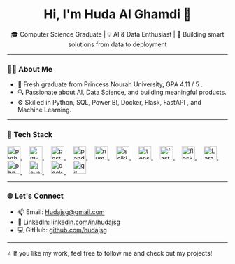 <h1 align="center">Hi, I'm Huda Al Ghamdi 👋</h1>
<p align="center">
🎓 Computer Science Graduate | 💡 AI & Data Enthusiast | 🚀 Building smart solutions from data to deployment
</p>

---

### 👩‍💻 About Me
- 🧠 Fresh graduate from Princess Nourah University, GPA 4.11 / 5 .
- 🔍 Passionate about AI, Data Science, and building meaningful products.
- ⚙️ Skilled in Python, SQL, Power BI, Docker, Flask, FastAPI , and Machine Learning.


---

### 🚀 Tech Stack
<div align="left">
  <a href="https://www.python.org/" target="_blank">
    <img src="https://cdn.jsdelivr.net/gh/devicons/devicon/icons/python/python-original.svg" height="30" alt="python logo" />
  </a>
  <img width="12" />
  <a href="https://www.mysql.com/" target="_blank">
    <img src="https://cdn.jsdelivr.net/gh/devicons/devicon/icons/mysql/mysql-original.svg" height="30" alt="mysql logo" />
  </a>
  <img width="12" />
  <a href="https://www.postgresql.org/" target="_blank">
    <img src="https://cdn.jsdelivr.net/gh/devicons/devicon/icons/postgresql/postgresql-original.svg" height="30" alt="postgresql logo" />
  </a>
    <img width="12" />
  <a href="https://pandas.pydata.org/" target="_blank">
    <img src="https://cdn.jsdelivr.net/gh/devicons/devicon/icons/pandas/pandas-original.svg" height="30" alt="pandas logo" />
  </a>
  <img width="12" />
  <a href="https://numpy.org/" target="_blank">
    <img src="https://cdn.jsdelivr.net/gh/devicons/devicon/icons/numpy/numpy-original.svg" height="30" alt="numpy logo" />
  </a>
    <img width="12" />
<a href="https://scikit-learn.org/" target="_blank">
  <img src="https://upload.wikimedia.org/wikipedia/commons/0/05/Scikit_learn_logo_small.svg" height="30" alt="scikit-learn logo" />
</a>
  <img width="12" />
  <a href="https://www.tensorflow.org/" target="_blank">
    <img src="https://cdn.jsdelivr.net/gh/devicons/devicon/icons/tensorflow/tensorflow-original.svg" height="30" alt="tensorflow logo" />
  </a>
  <img width="12" />
  <a href="https://fastapi.tiangolo.com/" target="_blank">
    <img src="https://cdn.jsdelivr.net/gh/devicons/devicon/icons/fastapi/fastapi-original.svg" height="30" alt="fastapi logo" />
  </a>
  <img width="12" />
  <a href="https://flask.palletsprojects.com/" target="_blank">
    <img src="https://cdn.jsdelivr.net/gh/devicons/devicon/icons/flask/flask-original.svg" height="30" alt="flask logo" />
  </a>
  <img width="12" />
<a href="https://laravel.com/" target="_blank">
  <img src="https://upload.wikimedia.org/wikipedia/commons/9/9a/Laravel.svg" height="30" alt="Laravel logo" />
</a>
  <img width="12" />
  <a href="https://www.php.net/" target="_blank">
    <img src="https://cdn.jsdelivr.net/gh/devicons/devicon/icons/php/php-original.svg" height="30" alt="php logo" />
  </a>
  <img width="12" />
  <a href="https://developer.mozilla.org/en-US/docs/Web/JavaScript" target="_blank">
    <img src="https://cdn.jsdelivr.net/gh/devicons/devicon/icons/javascript/javascript-original.svg" height="30" alt="javascript logo" />
  </a>
  <img width="12" />
  <a href="https://www.docker.com/" target="_blank">
    <img src="https://cdn.jsdelivr.net/gh/devicons/devicon/icons/docker/docker-original.svg" height="30" alt="docker logo" />
  </a>
  <img width="12" />
  <a href="https://git-scm.com/" target="_blank">
    <img src="https://cdn.jsdelivr.net/gh/devicons/devicon/icons/git/git-original.svg" height="30" alt="git logo" />
  </a>
</div>



---


### 🌐 Let's Connect
- 📫 Email: [Hudajsg@gmail.com](mailto:Hudajsg@gmail.com)  
- 💼 LinkedIn: [linkedin.com/in/hudajsg](https://linkedin.com/in/hudajsg)  
- 💻 GitHub: [github.com/hudajsg](https://github.com/hudajsg)

---

⭐ If you like my work, feel free to follow me and check out my projects!
